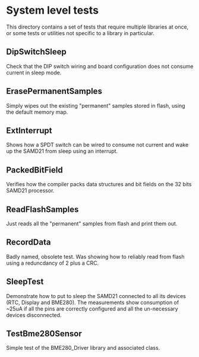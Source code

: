 # System level tests

This directory contains a set of tests that require multiple libraries at once,
or some tests or utilities not specific to a library in particular.

## DipSwitchSleep

Check that the DIP switch wiring and board configuration does not consume
current in sleep mode.

## ErasePermanentSamples

Simply wipes out the existing "permanent" samples stored in flash, using the
default memory map.

## ExtInterrupt

Shows how a SPDT switch can be wired to consume not current and wake up the
SAMD21 from sleep using an interrupt.

## PackedBitField

Verifies how the compiler packs data structures and bit fields on the 32 bits
SAMD21 processor.

## ReadFlashSamples

Just reads all the "permanent" samples from flash and print them out.

## RecordData

Badly named, obsolete test. Was showing how to reliably read from flash using
a reduncdancy of 2 plus a CRC.

## SleepTest

Demonstrate how to put to sleep the SAMD21 connected to all its devices (RTC,
Display and BME280). The measurements show consumption of ~25uA if all the pins
are correctly configured and all the un-necessary devices disconnected.

## TestBme280Sensor

Simple test of the BME280_Driver library and associated class.

